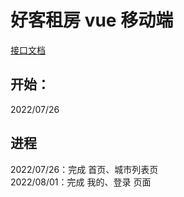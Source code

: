 # 好客租房 vue 移动端  
[接口文档](http://liufusong.top:8080/)  
## 开始： 
2022/07/26  
## 进程  
2022/07/26：完成 首页、城市列表页  
2022/08/01：完成 我的、登录 页面